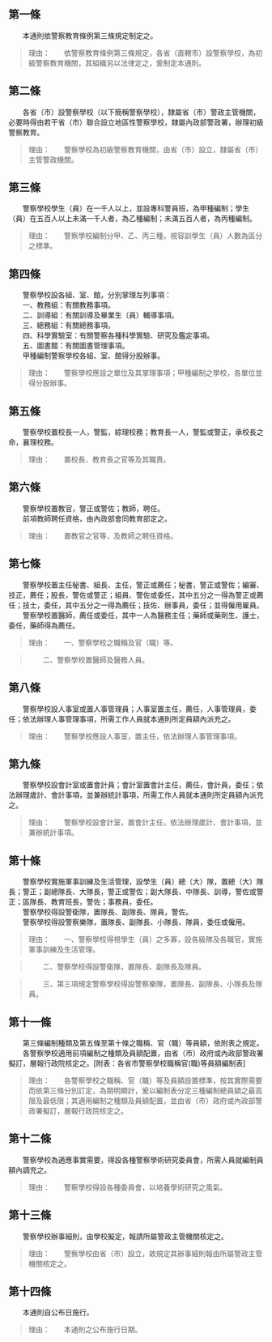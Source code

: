 第一條 
-------
　　本通則依警察教育條例第三條規定制定之。  
> 理由：　　依警察教育條例第三條規定，各省（直轄市）設警察學校，為初級警察教育機關，其組織另以法律定之，爰制定本通則。



第二條 
-------
　　各省（市）設警察學校（以下簡稱警察學校），隸屬省（市）警政主管機關，必要時得由若干省（市）聯合設立地區性警察學校，隸屬內政部警政署，辦理初級警察教育。  
> 理由：　　警察學校為初級警察教育機關，由省（市）設立，隸屬省（市）主管警政機關。



第三條 
-------
　　警察學校學生（員）在一千人以上，並設專科警員班，為甲種編制；學生（員）在五百人以上未滿一千人者，為乙種編制；未滿五百人者，為丙種編制。  
> 理由：　　警察學校編制分甲、乙、丙三種，視容訓學生（員）人數為區分之標準。



第四條 
-------
　　警察學校設各組、室、館，分別掌理左列事項：  
　　一、教務組：有關教務事項。  
　　二、訓導組：有關訓導及畢業生（員）輔導事項。  
　　三、總務組：有關總務事項。  
　　四、科學實驗室：有關警察各種科學實驗、研究及鑑定事項。  
　　五、圖書館：有關圖書管理事項。  
　　甲種編制警察學校各組、室、館得分股辦事。  
> 理由：　　警察學校應設之單位及其掌理事項；甲種編制之學校，各單位並得分股辦事。



第五條 
-------
　　警察學校置校長一人，警監，綜理校務；教育長一人，警監或警正，承校長之命，襄理校務。  
> 理由：　　置校長、教育長之官等及其職責。



第六條 
-------
　　警察學校置教官，警正或警佐；教師，聘任。  
　　前項教師聘任資格，由內政部會同教育部定之。  
> 理由：　　置教官之官等，及教師之聘任資格。



第七條 
-------
　　警察學校置主任秘書、組長、主任，警正或薦任；秘書，警正或警佐；編審、技正，薦任；股長，警佐或警正；組員、警佐或委任，其中五分之一得為警正或薦任；技士，委任，其中五分之一得為薦任；技佐、辦事員，委任；並得僱用雇員。  
　　警察學校置醫師，薦任或委任，其中一人為醫務主任；藥師或藥劑生、護士，委任，藥師得為薦任。  
> 理由：　　一、警察學校之職稱及官（職）等。

> 　　二、警察學校置醫師及醫務人員。



第八條 
-------
　　警察學校設人事室或置人事管理員；人事室置主任，薦任，人事管理員，委任；依法辦理人事管理事項，所需工作人員就本通則所定員額內派充之。  
> 理由：　　警察學校應設人事室，置主任，依法辦理人事管理事項。



第九條 
-------
　　警察學校設會計室或置會計員；會計室置會計主任，薦任，會計員，委任；依法辦理歲計、會計事項，並兼辦統計事項，所需工作人員就本通則所定員額內派充之。  
> 理由：　　警察學校設會計室，置會計主任，依法辦理歲計、會計事項，並兼辦統計事項。



第十條 
-------
　　警察學校實施軍事訓練及生活管理，設學生（員）總（大）隊，置總（大）隊長；警正；副總隊長、大隊長，警正或警佐；副大隊長、中隊長、訓導，警佐或警正；區隊長、教育班長，警佐；事務員，委任。  
　　警察學校得設警衛隊，置隊長、副隊長、隊員，警佐。  
　　警察學校得設警察樂隊，置隊長、副隊長、小隊長、隊員，委任或僱用。  
> 理由：　　一、警察學校得視學生（員）之多寡，設各級隊及各職官，實施軍事訓練及生活管理。

> 　　二、警察學校得設警衛隊，置隊長、副隊長及隊員。

> 　　三、第三項規定警察學校得設警察樂隊，置隊長、副隊長、小隊長及隊員。



第十一條 
---------
　　第三條編制種類及第五條至第十條之職稱、官（職）等員額，依附表之規定。  
　　各警察學校適用前項編制之種類及員額配置，由省（市）政府或內政部警政署擬訂，層報行政院核定之。[附表：各省市警察學校職稱官(職)等員額編制表]  
> 理由：　　各警察學校之職稱、官（職）等及員額設置標準，按其實際需要而依第三條分別訂定，為期明顯計，爰以編制表分定三種編制總員額之最高限及最低限；其適用編制之種類及員額配置，並由省（市）政府或內政部警政署擬訂，層報行政院核定之。



第十二條 
---------
　　警察學校為適應事實需要，得設各種警察學術研究委員會，所需人員就編制員額內調充之。  
> 理由：　　警察學校得設各種委員會，以培養學術研究之風氣。



第十三條 
---------
　　警察學校辦事細則，由學校擬定，報請所屬警政主管機關核定之。  
> 理由：　　警察學校由省（市）設立，故規定其辦事細則報由所屬警政主管機關核定之。



第十四條 
---------
　　本通則自公布日施行。  
> 理由：　　本通則之公布施行日期。